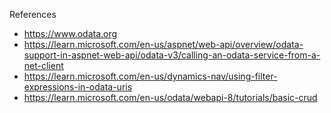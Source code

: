 References
- https://www.odata.org
- https://learn.microsoft.com/en-us/aspnet/web-api/overview/odata-support-in-aspnet-web-api/odata-v3/calling-an-odata-service-from-a-net-client
- https://learn.microsoft.com/en-us/dynamics-nav/using-filter-expressions-in-odata-uris
- https://learn.microsoft.com/en-us/odata/webapi-8/tutorials/basic-crud
